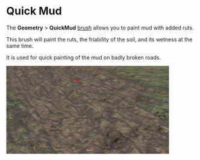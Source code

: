 # Quick Mud

The **Geometry** \> **QuickMud** [brush][brush] allows you to paint mud with added ruts. 

This brush will paint the ruts, the friability of the soil, and its wetness at the same time.

It is used for quick painting of the mud on badly broken roads.

![](./media/image71.png)

[brush]: ./overview_main_geometry_brush.md

